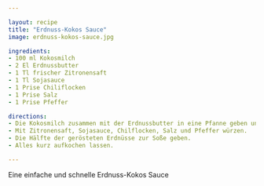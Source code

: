 ```yaml
---

layout: recipe
title: "Erdnuss-Kokos Sauce"
image: erdnuss-kokos-sauce.jpg

ingredients:
- 100 ml Kokosmilch
- 2 El Erdnussbutter
- 1 Tl frischer Zitronensaft
- 1 Tl Sojasauce
- 1 Prise Chiliflocken
- 1 Prise Salz
- 1 Prise Pfeffer

directions:
- Die Kokosmilch zusammen mit der Erdnussbutter in eine Pfanne geben und gut verrühren.
- Mit Zitronensaft, Sojasauce, Chilflocken, Salz und Pfeffer würzen. 
- Die Hälfte der gerösteten Erdnüsse zur Soße geben. 
- Alles kurz aufkochen lassen.

---
```


Eine einfache und schnelle Erdnuss-Kokos Sauce
